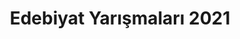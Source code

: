 ---
layout: category
headline: "Edebiyat Yarışmaları 2021"
title: "Edebiyat Yarışmaları 2021"
subline: "<ul class='nav flex-column'>
   <li class='nav-item'><a class='nav-link' href='/agustos-2021-yarismalar'>Ağustos 2021 Yarışmaları</a></li>
   <li class='nav-item'><a class='nav-link' href='/temmuz-2021-yarismalar'>Temmuz 2021 Yarışmaları</a></li>
   <li class='nav-item'><a class='nav-link' href='/haziran-2021-yarismalar'>Haziran 2021 Yarışmaları</a></li>
   <li class='nav-item'><a class='nav-link' href='/mayis-2021-yarismalar'>Mayıs 2021 Yarışmaları</a></li>
   <li class='nav-item'><a class='nav-link' href='/nisan-2021-yarismalar'>Nisan 2021 Yarışmaları</a></li>
   <li class='nav-item'><a class='nav-link' href='/mart-2021-yarismalar'>Mart 2021 Yarışmaları</a></li>
   <li class='nav-item'><a class='nav-link' href='/subat-2021-yarismalar'>Şubat 2021 Yarışmaları</a></li>
   <li class='nav-item'><a class='nav-link' href='/ocak-2021-yarismalar'>Ocak 2021 Yarışmaları</a></li>
</ul>"
permalink: "2021-edebiyat-yarismalari/"
description: "2021 yılında düzenlenmiş olan tüm edebiyat yarışmalarını bu sayfadan ay-ay görüntüleyebilirsiniz."
showEmpty: false
---